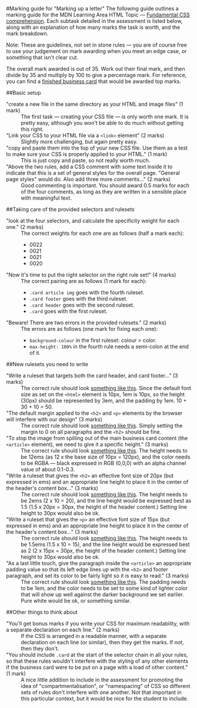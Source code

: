 #Marking guide for "Marking up a letter"
The following guide outlines a marking guide for the MDN Learning Area HTML Topic — [Fundamental CSS comprehension](https://developer.mozilla.org/en-US/Learn/CSS/Introduction_to_CSS/Fundamental_CSS_comprehension). Each subtask detailed in the assessment is listed below, along with an explanation of how many marks the task is worth, and the mark breakdown.

Note: These are guidelines, not set in stone rules — you are of course free to use your judgement on mark awarding when you meet an edge case, or something that isn't clear cut.

The overall mark awarded is out of 35. Work out their final mark, and then divide by 35 and multiply by 100 to give a percentage mark. For reference, you can find a [finished business card](index.html) that would be awarded top marks. 

##Basic setup

<dl>
<dt>"create a new file in the same directory as your HTML and image files" (1 mark)</dt>
<dd>The first task — creating your CSS file — is only worth one mark. It is pretty easy, although you won't be able to do much without getting this right.</dd>
<dt>"Link your CSS to your HTML file via a <code>&lt;link&gt;</code> element" (2 marks)</dt>
<dd>Slightly more challenging, but again pretty easy.</dd>
<dt>"copy and paste them into the top of your new CSS file. Use them as a test to make sure your CSS is properly applied to your HTML." (1 mark)</dt>
<dd>This is just copy and paste, so not really worth much.</dd>
<dt>"Above the two rules, add a CSS comment with some text inside it to indicate that this is a set of general styles for the overall page. "General page styles" would do. Also add three more comments..." (2 marks)</dt>
<dd>Good commenting is important. You should award 0.5 marks for each of the four comments, as long as they are written in a sensible place with meaningful text.</dd>
</dl>

##Taking care of the provided selectors and rulesets

<dl>
<dt>"look at the four selectors, and calculate the specificity weight for each one." (2 marks)</dt>
<dd>The correct weights for each one are as follows (half a mark each):
  <ul>
    <li>0022</li>
    <li>0021</li>
    <li>0021</li>
    <li>0020</li>
  </ul>
</dd>
<dt>"Now it's time to put the right selector on the right rule set!" (4 marks)</dt>
<dd>The correct pairing are as follows (1 mark for each):
  <ul>
    <li><code>.card article img</code> goes with the fourth ruleset.</li>
    <li><code>.card footer</code> goes with the third ruleset.</li>
    <li><code>.card header</code> goes with the second ruleset.</li>
    <li><code>.card</code> goes with the first ruleset.</li>
  </ul>
</dd>
<dt>"Beware! There are two errors in the provided rulesets." (2 marks)</dt>
<dd>The errors are as follows (one mark for fixing each one):
  <ul>
    <li><code>background-colour</code> in the first ruleset: colour > color.</li>
    <li><code>max-height: 100%</code> in the fourth rule needs a semi-colon at the end of it.</li>
  </ul>
</dd>
</dl>

##New rulesets you need to write 

<dl>
<dt>"Write a ruleset that targets both the card header, and card footer..." (3 marks)</dt>
<dd>The correct rule should look <a href="https://github.com/mdn/learning-area/blob/master/css/introduction-to-css/fundamental-css-comprehension-finished/style.css#L30-L33">something like this</a>. Since the default font size as set on the <code>&lt;html&gt;</code> element is 10px, 1em is 10px, so the height (30px) should be represented by 3em, and the padding by 1em. 10 + 30 + 10 = 50.  
</dd>
<dt>"The default margin applied to the <code>&lt;h2&gt;</code> and <code>&lt;p&gt;</code> elements by the browser will interfere with our design" (3 marks)</dt>
<dd>The correct rule should look <a href="https://github.com/mdn/learning-area/blob/master/css/introduction-to-css/fundamental-css-comprehension-finished/style.css#L24-L26">something like this</a>. Simply setting the margin to 0 on all paragraphs and the <code>&lt;h2&gt;</code> should be fine.</dd>
<dt>"To stop the image from spilling out of the main business card content (the <code>&lt;article&gt;</code> element), we need to give it a specific height." (3 marks)</dt>
<dd>The correct rule should look <a href="https://github.com/mdn/learning-area/blob/master/css/introduction-to-css/fundamental-css-comprehension-finished/style.css#L57-L60">something like this</a>. The height needs to be 12ems (as 12 x the base size of 10px = 120px), and the color needs to be RGBA — black expressed in RGB (0,0,0) with an alpha channel value of about 0.1-0.3.</dd>
<dt>"Write a ruleset that gives the <code>&lt;h2&gt;</code> an effective font size of 20px (but expressed in ems) and an appropriate line height to place it in the center of the header's content box..." (3 marks)</dt>
<dd>The correct rule should look <a href="https://github.com/mdn/learning-area/blob/master/css/introduction-to-css/fundamental-css-comprehension-finished/style.css#L46-L48">something like this</a>. The height needs to be 2ems (2 x 10 = 20), and the line height would be expressed best as 1.5 (1.5 x 20px = 30px, the height of the header content.) Setting line height to 30px would also be ok.</dd>
<dt>"Write a ruleset that gives the <code>&lt;p&gt;</code> an effective font size of 15px (but expressed in ems) and an appropriate line height to place it in the center of the header's content box..." (3 marks)</dt>
<dd>The correct rule should look <a href="https://github.com/mdn/learning-area/blob/master/css/introduction-to-css/fundamental-css-comprehension-finished/style.css#L50-L53">something like this</a>. The height needs to be 1.5ems (1.5 x 10 = 15), and the line height would be expressed best as 2 (2 x 15px = 30px, the height of the header content.) Setting line height to 30px would also be ok.</dd>
<dt>"As a last little touch, give the paragraph inside the <code>&lt;article&gt;</code> an appropriate padding value so that its left edge lines up with the <code>&lt;h2&gt;</code> and footer paragraph, and set its color to be fairly light so it is easy to read." (3 marks)</dt>
<dd>The correct rule should look <a href="https://github.com/mdn/learning-area/blob/master/css/introduction-to-css/fundamental-css-comprehension-finished/style.css#L67-L70">something like this</a>. The padding needs to be 1em, and the color needs to be set to some kind of lighter color that will show up well against the darker background we set earlier. Pure white would be ok, or something similar.</dd>
</dl>

##Other things to think about
<dl>
<dt>"You'll get bonus marks if you write your CSS for maximum readability, with a separate declaration on each line." (2 marks)</dt>
<dd>If the CSS is arranged in a readable  manner, with a separate declaration on each line (or similar), then they get the marks. If not, then they don't.</dd>
<dt>"You should include <code>.card</code> at the start of the selector chain in all your rules, so that these rules wouldn't interfere with the styling of any other elements if the business card were to be put on a page with a load of other content." (1 mark)</dt>
<dd>A nice little addition to include in the assessment for promoting the idea of "compartmentalisation", or "namespacing" of CSS so different sets of rules don't interfere with one another. Not that important in this particular context, but it would be nice for the student to include.</dd>
</dl>
